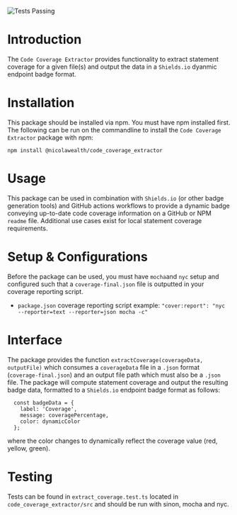 ![Tests Passing](https://github.com/NicolaWealth/code_coverage_extractor/actions/workflows/auto_test_main_badge.yml/badge.svg)

# Introduction
The `Code Coverage Extractor` provides functionality to extract statement coverage for a given file(s) and output the data in a `Shields.io` dyanmic endpoint badge format. 

# Installation
This package should be installed via npm. You must have npm installed first. The following can be run on the commandline to install the `Code Coverage Extractor` package with npm:

`npm install @nicolawealth/code_coverage_extractor`

# Usage
This package can be used in combination with `Shields.io` (or other badge generation tools) and GitHub actions workflows to provide a dynamic badge conveying  up-to-date code coverage information on a GitHub or NPM `readme` file. Additional use cases exist for local statement coverage requirements.

# Setup & Configurations
Before the package can be used, you must have `mocha`and `nyc` setup and configured such that a `coverage-final.json` file is outputted in your coverage reporting script.

* `package.json` coverage reporting script example: `"cover:report": "nyc --reporter=text --reporter=json mocha -c"`

# Interface
The package provides the function `extractCoverage(coverageData, outputFile)` which consumes a `coverageData` file in a `.json` format (`coverage-final.json`) and an output file path which must also be a `.json` file. The package will compute statement coverage and output the resulting badge data, formatted to a `Shields.io` endpoint badge format as follows:

```
  const badgeData = {
    label: 'Coverage',
    message: coveragePercentage,
    color: dynamicColor
  };
```

where the color changes to dynamically reflect the coverage value (red, yellow, green).


# Testing
Tests can be found in `extract_coverage.test.ts` located in `code_coverage_extractor/src` and should be run with sinon, mocha and nyc.

